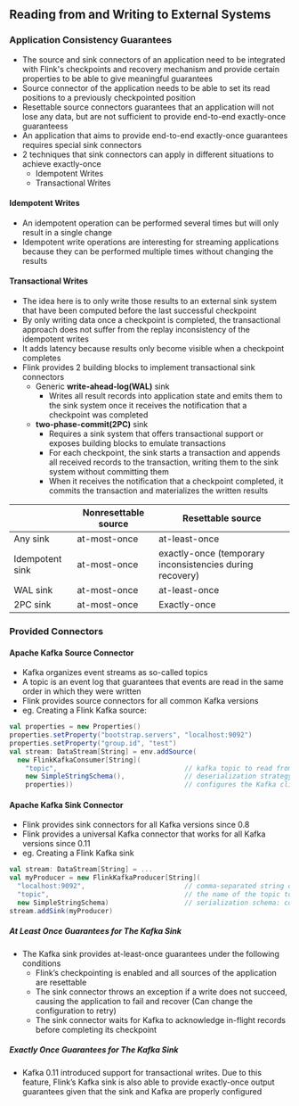 ## Reading from and Writing to External Systems

### Application Consistency Guarantees

- The source and sink connectors of an application need to be integrated with Flink's checkpoints and recovery mechanism and provide certain properties to be able to give meaningful guarantees
- Source connector of the application needs to be able to set its read positions to a previously checkpointed position
- Resettable source connectors guarantees that an application will not lose any data, but are not sufficient to provide end-to-end exactly-once guaranteess
- An application that aims to provide end-to-end exactly-once guarantees requires special sink connectors
- 2 techniques that sink connectors can apply in different situations to achieve exactly-once
  - Idempotent Writes
  - Transactional Writes

#### Idempotent Writes

- An idempotent operation can be performed several times but will only result in a single change
- Idempotent write operations are interesting for streaming applications because they can be performed multiple times without changing the results

#### Transactional Writes

- The idea here is to only write those results to an external sink system that have been computed before the last successful checkpoint
- By only writing data once a checkpoint is completed, the transactional approach does not suffer from the replay inconsistency of the idempotent writes
- It adds latency because results only become visible when a checkpoint completes
- Flink provides 2 building blocks to implement transactional sink connectors
  - Generic **write-ahead-log(WAL)** sink
    - Writes all result records into application state and emits them to the sink system once it receives the notification that a checkpoint was completed
  - **two-phase-commit(2PC)** sink
    - Requires a sink system that offers transactional support or exposes building blocks to emulate transactions
    - For each checkpoint, the sink starts a transaction and appends all received records to the transaction, writing them to the sink system without committing them
    - When it receives the notification that a checkpoint completed, it commits the transaction and materializes the written results


|          | Nonresettable source | Resettable source |
| -------- | -------------------- | ----------------- |
| Any sink | at-most-once         | at-least-once     |
| Idempotent sink | at-most-once  | exactly-once (temporary inconsistencies during recovery) |
| WAL sink | at-most-once         | at-least-once     |
| 2PC sink | at-most-once         | Exactly-once     |

### Provided Connectors

#### Apache Kafka Source Connector

- Kafka organizes event streams as so-called topics
- A topic is an event log that guarantees that events are read in the same order in which they were written
- Flink provides source connectors for all common Kafka versions
- eg. Creating a Flink Kafka source:
```scala
val properties = new Properties()
properties.setProperty("bootstrap.servers", "localhost:9092")
properties.setProperty("group.id", "test")
val stream: DataStream[String] = env.addSource(
  new FlinkKafkaConsumer[String](
    "topic",                                // kafka topic to read from, can be single or a list of topics
    new SimpleStringSchema(),               // deserialization strategy, Flink provide Apache Avro and text-based JSON encodings
    properties))                            // configures the Kafka client
```

#### Apache Kafka Sink Connector

- Flink provides sink connectors for all Kafka versions since 0.8
- Flink provides a universal Kafka connector that works for all Kafka versions since 0.11
- eg. Creating a Flink Kafka sink
```scala
val stream: DataStream[String] = ...
val myProducer = new FlinkKafkaProducer[String](
  "localhost:9092",                         // comma-separated string of Kafka broker addresses
  "topic",                                  // the name of the topic to which the data is written
  new SimpleStringSchema)                   // serialization schema: converts the input types of the sink into a byte array
stream.addSink(myProducer)
```

##### At Least Once Guarantees for The Kafka Sink

- The Kafka sink provides at-least-once guarantees under the following conditions
  - Flink’s checkpointing is enabled and all sources of the application are resettable
  - The sink connector throws an exception if a write does not succeed, causing the application to fail and recover (Can change the configuration to retry)
  - The sink connector waits for Kafka to acknowledge in-flight records before completing its checkpoint

##### Exactly Once Guarantees for The Kafka Sink

- Kafka 0.11 introduced support for transactional writes. Due to this feature, Flink’s Kafka sink is also able to provide exactly-once output guarantees given that the sink and Kafka are properly configured

